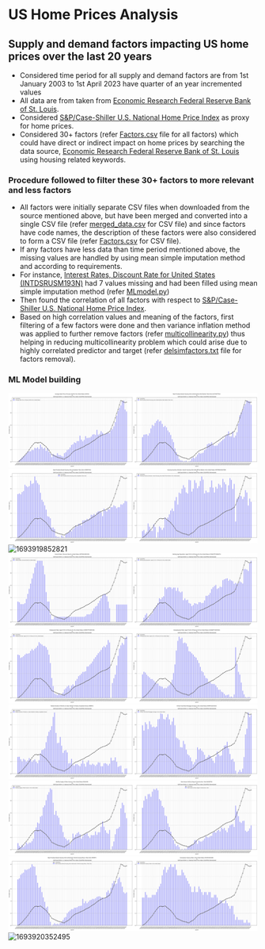 # US Home Prices Analysis

## Supply and demand factors impacting US home prices over the last 20 years

* Considered time period for all supply and demand factors are from 1st January 2003 to 1st April 2023 have quarter of an year incremented values
* All data are from taken from [Economic Research Federal Reserve Bank of St. Louis](https://fred.stlouisfed.org).
* Considered [S&amp;P/Case-Shiller U.S. National Home Price Index](https://fred.stlouisfed.org/series/CSUSHPISA#) as proxy for home prices.
* Considered 30+ factors (refer [Factors.csv](https://github.com/vinayhr01/US-Home-Prices-Analysis-Project/blob/main/Factors.csv) file for all factors) which could have direct or indirect impact on home prices by searching the data source, [Economic Research Federal Reserve Bank of St. Louis](https://fred.stlouisfed.org) using housing related keywords.

### Procedure followed to filter these 30+ factors to more relevant and less factors

* All factors were initially separate CSV files when downloaded from the source mentioned above, but have been merged and converted into a single CSV file (refer [merged_data.csv](https://github.com/vinayhr01/US-Home-Prices-Analysis-Project/blob/main/merged_data.csv) for CSV file) and since factors have code names, the description of these factors were also considered to form a CSV file (refer [Factors.csv](https://github.com/vinayhr01/US-Home-Prices-Analysis-Project/blob/main/Factors.csv) for CSV file).
* If any factors have less data than time period mentioned above, the missing values are handled by using mean simple imputation method and according to requirements.
* For instance, [Interest Rates, Discount Rate for United States (INTDSRUSM193N)](https://fred.stlouisfed.org/series/INTDSRUSM193N) had 7 values missing and had been filled using mean simple imputation method (refer [MLmodel.py](https://github.com/vinayhr01/US-Home-Prices-Analysis-Project/blob/49f7cff5ac010564062e9ea573aca33b851b92b0/MLmodel.py#L19-L31))
* Then found the correlation of all factors with respect to [S&amp;P/Case-Shiller U.S. National Home Price Index](https://fred.stlouisfed.org/series/CSUSHPISA#).
* Based on high correlation values and meaning of the factors, first filtering of a few factors were done and then variance inflation method was applied to further remove factors (refer [multicollinearity.py](https://github.com/vinayhr01/US-Home-Prices-Analysis-Project/blob/main/multicollinearity.py)) thus helping in reducing multicollinearity problem which could arise due to highly correlated predictor and target (refer [delsimfactors.txt](https://github.com/vinayhr01/US-Home-Prices-Analysis-Project/blob/main/delsimfactors.txt) file for factors removal).

### ML Model building

![combined_ASPUS_AUTHNOTTSA_0](images\combined_ASPUS_AUTHNOTTSA_0.png "combined_ASPUS_AUTHNOTTSA_0")![combined_COMPUTSA_EOFFMARUSQ176N_1](images/combined_COMPUTSA_EOFFMARUSQ176N_1.png "combined_COMPUTSA_EOFFMARUSQ176N_1")![1693919852821](image/README/1693919852821.png)![combined_INTDSRUSM193N_LFWA25TTUSM647S_3](images/combined_INTDSRUSM193N_LFWA25TTUSM647S_3.png "combined_INTDSRUSM193N_LFWA25TTUSM647S_3")![combined_LREM25TTUSM156S_LRUN64TTUSM156S_4](images/combined_LREM25TTUSM156S_LRUN64TTUSM156S_4.png "combined_LREM25TTUSM156S_LRUN64TTUSM156S_4")![combined_MNMFS_MORTGAGE30US_5](images/combined_MNMFS_MORTGAGE30US_5.png "combined_MNMFS_MORTGAGE30US_5")![combined_MSACSR_NHSDPTS_6](images/combined_MSACSR_NHSDPTS_6.png "combined_MSACSR_NHSDPTS_6")![combined_PERMIT_RHVRUSQ156N_7](images/combined_PERMIT_RHVRUSQ156N_7.png "combined_PERMIT_RHVRUSQ156N_7")![1693920352495](image/README/1693920352495.png)

